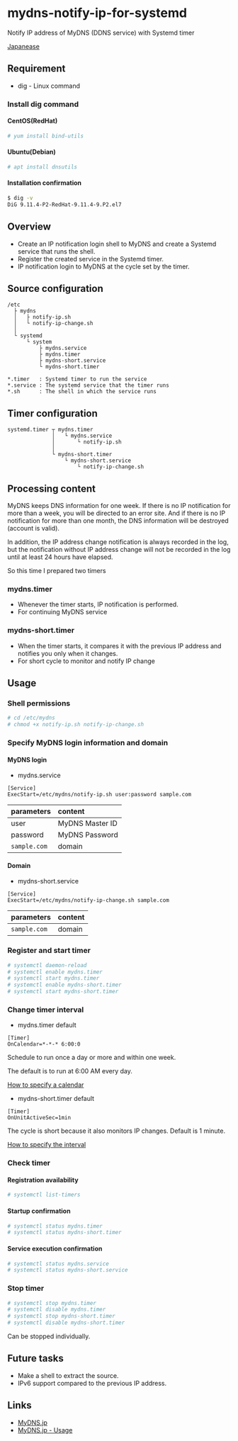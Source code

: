 # mydns-notify-ip-for-systemd
Notify IP address of MyDNS (DDNS service) with Systemd timer

[Japanease](README_ja.md)

## Requirement
- dig - Linux command

### Install dig command
#### CentOS(RedHat)

```bash
# yum install bind-utils
```

#### Ubuntu(Debian)

```bash
# apt install dnsutils
```

#### Installation confirmation

```bash
$ dig -v
DiG 9.11.4-P2-RedHat-9.11.4-9.P2.el7
```

## Overview
- Create an IP notification login shell to MyDNS and create a Systemd service that runs the shell.
- Register the created service in the Systemd timer.
- IP notification login to MyDNS at the cycle set by the timer.

## Source configuration

```
/etc
  ├ mydns
  │   ├ notify-ip.sh
  │   └ notify-ip-change.sh
  │
  └ systemd
      └ system
          ├ mydns.service
          ├ mydns.timer
          ├ mydns-short.service
          └ mydns-short.timer

*.timer   : Systemd timer to run the service
*.service : The systemd service that the timer runs
*.sh      : The shell in which the service runs
```

## Timer configuration

```
systemd.timer ┬ mydns.timer
              │   └ mydns.service
              │       └ notify-ip.sh
              │
              └ mydns-short.timer
                  └ mydns-short.service
                      └ notify-ip-change.sh
```

## Processing content
MyDNS keeps DNS information for one week. If there is no IP notification for more than a week, you will be directed to an error site. And if there is no IP notification for more than one month, the DNS information will be destroyed (account is valid).

In addition, the IP address change notification is always recorded in the log, but the notification without IP address change will not be recorded in the log until at least 24 hours have elapsed.

So this time I prepared two timers

### mydns.timer
- Whenever the timer starts, IP notification is performed.
- For continuing MyDNS service

### mydns-short.timer
- When the timer starts, it compares it with the previous IP address and notifies you only when it changes.
- For short cycle to monitor and notify IP change

## Usage
### Shell permissions

```bash
# cd /etc/mydns
# chmod +x notify-ip.sh notify-ip-change.sh
```

### Specify MyDNS login information and domain
#### MyDNS login
- mydns.service

```
[Service]
ExecStart=/etc/mydns/notify-ip.sh user:password sample.com
```

| parameters | content |
|:---|:---|
| user | MyDNS Master ID |
| password | MyDNS Password |
| `sample.com` | domain |

#### Domain
- mydns-short.service

```
[Service]
ExecStart=/etc/mydns/notify-ip-change.sh sample.com
```

| parameters | content |
|:---|:---|
| `sample.com` | domain |

### Register and start timer

```bash
# systemctl daemon-reload
# systemctl enable mydns.timer
# systemctl start mydns.timer
# systemctl enable mydns-short.timer
# systemctl start mydns-short.timer
```

### Change timer interval
- mydns.timer default

```vim
[Timer]
OnCalendar=*-*-* 6:00:0
```

Schedule to run once a day or more and within one week.

The default is to run at 6:00 AM every day.

[How to specify a calendar](https://www.freedesktop.org/software/systemd/man/systemd.time.html#Calendar%20Events)

- mydns-short.timer default

```vim
[Timer]
OnUnitActiveSec=1min
```

The cycle is short because it also monitors IP changes. Default is 1 minute.

[How to specify the interval](https://www.freedesktop.org/software/systemd/man/systemd.time.html#Parsing%20Time%20Spans)

### Check timer
#### Registration availability

```bash
# systemctl list-timers
```

#### Startup confirmation

```bash
# systemctl status mydns.timer
# systemctl status mydns-short.timer
```

#### Service execution confirmation

```bash
# systemctl status mydns.service
# systemctl status mydns-short.service
```

### Stop timer

```bash
# systemctl stop mydns.timer
# systemctl disable mydns.timer
# systemctl stop mydns-short.timer
# systemctl disable mydns-short.timer
```

Can be stopped individually.

## Future tasks
- Make a shell to extract the source.
- IPv6 support compared to the previous IP address.

## Links
- [MyDNS.jp](https://www.mydns.jp)
- [MyDNS.jp - Usage](https://www.mydns.jp/?MENU=030)
